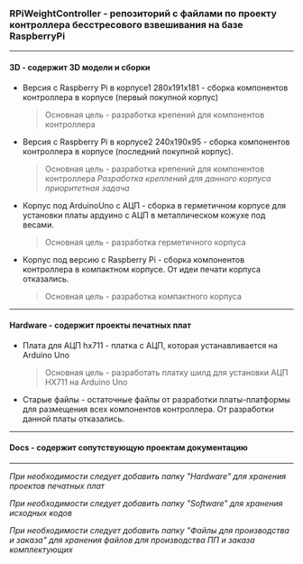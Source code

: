### RPiWeightController - репозиторий с файлами по проекту контроллера бесстресового взвешивания на базе RaspberryPi
---------------------------------------------------------

#### 3D - содержит 3D модели и сборки
* Версия с Raspberry Pi в корпусе1 280х191х181 - сборка компонентов контроллера в корпусе (первый покупной корпус)
    >Основная цель - разработка крепений для компонентов контроллера

* Версия с Raspberry Pi в корпусе2 240х190х95 - сборка компонентов контроллера в корпусе (последний покупной корпус).
    >Основная цель - разработка крепений для компонентов контроллера
 *Разработка креплений для данного корпуса приоритетная задача*
 
 * Корпус под ArduinoUno с АЦП - сборка в герметичном корпусе для установки платы ардуино с АЦП в металлическом кожухе под весами. 
    >Основная цель - разработка герметичного корпуса

 * Корпус под версию с Raspberry Pi - сборка компонентов контроллера в компактном корпусе. От идеи печати корпуса отказались. 
    >Основная цель - разработка компактного корпуса

---------------------------------------------------------
#### Hardware - содержит проекты печатных плат
* Плата для АЦП hx711 - платка с АЦП, которая устанавливается на Arduino Uno
    >Основная цель - разработать платку шилд для установки АЦП HX711 на Arduino Uno

* Старые файлы - остаточные файлы от разработки платы-платформы для размещения всех компонентов контроллера. От разработки данной платы отказались. 
---------------------------------------------------------
#### Docs - содержит сопутствующую проектам документацию

---------------------------------------------------------
*При необходимости следует добавить папку "Hardware" для хранения проектов печатных плат*

*При необходимости следует добавить папку "Software" для хранения исходных кодов*

*При необходимости следует добавить папку "Файлы для производства и заказа" для хранения файлов для производства ПП и заказа комплектующих*
